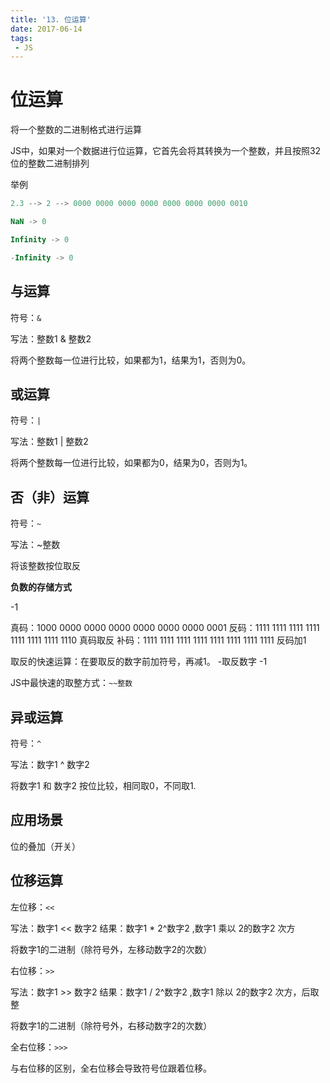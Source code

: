 ```yaml
---
title: '13. 位运算'
date: 2017-06-14
tags:
 - JS
---
```


# 位运算

将一个整数的二进制格式进行运算

JS中，如果对一个数据进行位运算，它首先会将其转换为一个整数，并且按照32位的整数二进制排列

举例

```js
2.3 --> 2 --> 0000 0000 0000 0000 0000 0000 0000 0010 

NaN -> 0

Infinity -> 0

-Infinity -> 0
```

## 与运算

符号：`&`

写法：整数1 & 整数2

将两个整数每一位进行比较，如果都为1，结果为1，否则为0。

## 或运算

符号：`|`

写法：整数1 | 整数2

将两个整数每一位进行比较，如果都为0，结果为0，否则为1。

## 否（非）运算

符号：`~`

写法：~整数

将该整数按位取反

**负数的存储方式**

-1

真码：1000 0000 0000 0000 0000 0000 0000 0001
反码：1111 1111 1111 1111 1111 1111 1111 1110   真码取反
补码：1111 1111 1111 1111 1111 1111 1111 1111   反码加1

取反的快速运算：在要取反的数字前加符号，再减1。  -取反数字 -1

JS中最快速的取整方式：```~~整数 ```

## 异或运算

符号：`^`

写法：数字1 ^ 数字2

将数字1 和 数字2 按位比较，相同取0，不同取1.

## 应用场景

位的叠加（开关）

## 位移运算

左位移：`<<`

写法：数字1 << 数字2     结果：数字1 * 2^数字2 ,数字1 乘以 2的数字2 次方

将数字1的二进制（除符号外，左移动数字2的次数）

右位移：`>>`

写法：数字1 >> 数字2     结果：数字1 / 2^数字2 ,数字1 除以 2的数字2 次方，后取整

将数字1的二进制（除符号外，右移动数字2的次数）

全右位移：`>>>`

与右位移的区别，全右位移会导致符号位跟着位移。
